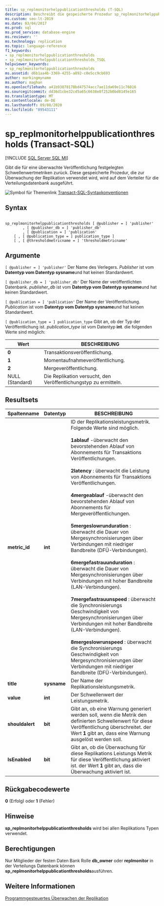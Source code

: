 ```yaml
---
title: sp_replmonitorhelppublicationthresholds (T-SQL)
description: Beschreibt die gespeicherte Prozedur sp_replmonitorhelppublicationthresholds, die die für eine überwachte Veröffentlichung festgelegten Schwellenwert Metriken zurückgibt.
ms.custom: seo-lt-2019
ms.date: 03/04/2017
ms.prod: sql
ms.prod_service: database-engine
ms.reviewer: ''
ms.technology: replication
ms.topic: language-reference
f1_keywords:
- sp_replmonitorhelppublicationthresholds
- sp_replmonitorhelppublicationthresholds_TSQL
helpviewer_keywords:
- sp_replmonitorhelppublicationthresholds
ms.assetid: d6b1aa4b-3369-4255-a892-c0e5cc9cb693
author: markingmyname
ms.author: maghan
ms.openlocfilehash: a41b93878178bd47574acc7ae11da69e11c76016
ms.sourcegitcommit: dd36d1cbe32cd5a65c6638e8f252b0bd8145e165
ms.translationtype: MT
ms.contentlocale: de-DE
ms.lasthandoff: 09/08/2020
ms.locfileid: "89543111"
---
```

# <a name="sp_replmonitorhelppublicationthresholds-transact-sql"></a>sp_replmonitorhelppublicationthresholds (Transact-SQL)
[!INCLUDE [SQL Server SQL MI](../../includes/applies-to-version/sql-asdbmi.md)]

  Gibt die für eine überwachte Veröffentlichung festgelegten Schwellenwertmetriken zurück. Diese gespeicherte Prozedur, die zur Überwachung der Replikation verwendet wird, wird auf dem Verteiler für die Verteilungsdatenbank ausgeführt.  
  
 ![Symbol für Themenlink](../../database-engine/configure-windows/media/topic-link.gif "Symbol für Themenlink") [Transact-SQL-Syntaxkonventionen](../../t-sql/language-elements/transact-sql-syntax-conventions-transact-sql.md)  
  
## <a name="syntax"></a>Syntax  
  
```  
  
sp_replmonitorhelppublicationthresholds [ @publisher = ] 'publisher'  
        , [ @publisher_db = ] 'publisher_db'  
        , [ @publication = ] 'publication'   
    [ , [ @publication_type = ] publication_type ]   
    [ , [ @thresholdmetricname = ] 'thresholdmetricname'  
```  
  
## <a name="arguments"></a>Argumente  
`[ @publisher = ] 'publisher'` Der Name des Verlegers. *Publisher* ist vom **Datentyp vom Datentyp sysname**und hat keinen Standardwert.  
  
`[ @publisher_db = ] 'publisher_db'` Der Name der veröffentlichten Datenbank. *publisher_db* ist vom **Datentyp vom Datentyp sysname**und hat keinen Standardwert.  
  
`[ @publication = ] 'publication'` Der Name der Veröffentlichung. *Publication* ist vom **Datentyp vom Datentyp sysname**und hat keinen Standardwert.  
  
`[ @publication_type = ] publication_type` Gibt an, ob der Typ der Veröffentlichung ist. *publication_type* ist vom Datentyp **int**. die folgenden Werte sind möglich:  
  
|Wert|BESCHREIBUNG|  
|-----------|-----------------|  
|**0**|Transaktionsveröffentlichung.|  
|**1**|Momentaufnahmeveröffentlichung.|  
|**2**|Mergeveröffentlichung.|  
|NULL (Standard)|Die Replikation versucht, den Veröffentlichungstyp zu ermitteln.|  
  
## <a name="result-sets"></a>Resultsets  
  
|Spaltenname|Datentyp|BESCHREIBUNG|  
|-----------------|---------------|-----------------|  
|**metric_id**|**int**|ID der Replikationsleistungsmetrik. Folgende Werte sind möglich.<br /><br /> **1ablauf** -überwacht den bevorstehenden Ablauf von Abonnements für Transaktions Veröffentlichungen.<br /><br /> **2latency** : überwacht die Leistung von Abonnements für Transaktions Veröffentlichungen.<br /><br /> **4mergeablauf** -überwacht den bevorstehenden Ablauf von Abonnements für Mergeveröffentlichungen.<br /><br /> **5mergeslowrunduration** : überwacht die Dauer von Mergesynchronisierungen über Verbindungen mit niedriger Bandbreite (DFÜ-Verbindungen).<br /><br /> **6mergefastrauunduration** : überwacht die Dauer von Mergesynchronisierungen über Verbindungen mit hoher Bandbreite (LAN-Verbindungen).<br /><br /> **7mergefastrauunspeed** : überwacht die Synchronisierungs Geschwindigkeit von Mergesynchronisierungen über Verbindungen mit hoher Bandbreite (LAN-Verbindungen).<br /><br /> **8mergeslowrunspeed** : überwacht die Synchronisierungs Geschwindigkeit von Mergesynchronisierungen über Verbindungen mit niedriger Bandbreite (DFÜ-Verbindungen).|  
|**title**|**sysname**|Der Name der Replikationsleistungsmetrik.|  
|**value**|**int**|Der Schwellenwert der Leistungsmetrik.|  
|**shouldalert**|**bit**|Gibt an, ob eine Warnung generiert werden soll, wenn die Metrik den definierten Schwellenwert für diese Veröffentlichung überschreitet. der Wert **1** gibt an, dass eine Warnung ausgelöst werden soll.|  
|**IsEnabled**|**bit**|Gibt an, ob die Überwachung für diese Replikations Leistungs Metrik für diese Veröffentlichung aktiviert ist. der Wert **1** gibt an, dass die Überwachung aktiviert ist.|  
  
## <a name="return-code-values"></a>Rückgabecodewerte  
 **0** (Erfolg) oder **1** (Fehler)  
  
## <a name="remarks"></a>Hinweise  
 **sp_replmonitorhelppublicationthresholds** wird bei allen Replikations Typen verwendet.  
  
## <a name="permissions"></a>Berechtigungen  
 Nur Mitglieder der festen Daten Bank Rolle **db_owner** oder **replmonitor** in der Verteilungs Datenbank können **sp_replmonitorhelppublicationthresholds**ausführen.  
  
## <a name="see-also"></a>Weitere Informationen  
 [Programmgesteuertes Überwachen der Replikation](../../relational-databases/replication/monitor/programmatically-monitor-replication.md)  
  
  
